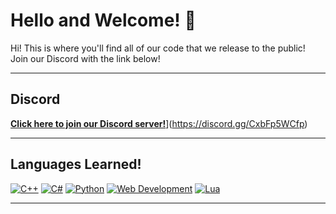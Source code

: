 # Hello and Welcome! 👋

Hi! This is where you'll find all of our code that we release to the public!  
Join our Discord with the link below!

---
## Discord
[**Click here to join our Discord server!**]([https://your-discord-invite-link)](https://discord.gg/CxbFp5WCfp)

---
## Languages Learned!

[![C++](https://img.shields.io/badge/C++-00599C?style=flat&logo=c%2B%2B&logoColor=white)]()
[![C#](https://img.shields.io/badge/C%23-239120?style=flat&logo=c-sharp&logoColor=white)]()
[![Python](https://img.shields.io/badge/Python-3776AB?style=flat&logo=python&logoColor=white)]()
[![Web Development](https://img.shields.io/badge/Web%20Development-1572B6?style=flat&logo=html5&logoColor=white)]()
[![Lua](https://img.shields.io/badge/Lua-2C2D72?style=flat&logo=lua&logoColor=white)]()

---
